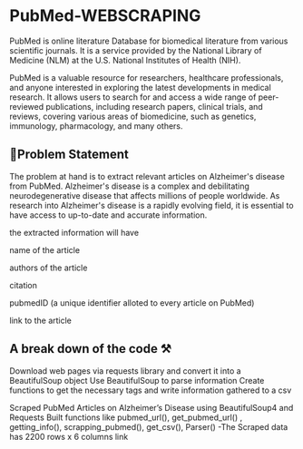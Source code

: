 # PubMed-WEBSCRAPING
PubMed is online literature Database for biomedical literature from various scientific journals. It is a service provided by the National Library of Medicine (NLM) at the U.S. National Institutes of Health (NIH).

PubMed is a valuable resource for researchers, healthcare professionals, and anyone interested in exploring the latest developments in medical research. It allows users to search for and access a wide range of peer-reviewed publications, including research papers, clinical trials, and reviews, covering various areas of biomedicine, such as genetics, immunology, pharmacology, and many others.

## 📌Problem Statement
The problem at hand is to extract relevant articles on Alzheimer's disease from PubMed. Alzheimer's disease is a complex and debilitating neurodegenerative disease that affects millions of people worldwide. As research into Alzheimer's disease is a rapidly evolving field, it is essential to have access to up-to-date and accurate information.

the extracted information will have

name of the article

authors of the article

citation

pubmedID (a unique identifier alloted to every article on PubMed)

link to the article

## A break down of the code ⚒
Download web pages via requests library and convert it into a BeautifulSoup object
Use BeautifulSoup to parse information
Create functions to get the necessary tags and write information gathered to a csv



Scraped PubMed Articles on Alzheimer’s Disease using BeautifulSoup4 and Requests
Built functions like pubmed_url(), get_pubmed_url() , getting_info(), scrapping_pubmed(), get_csv(), Parser() -The
Scraped data has 2200 rows x 6 columns
link
